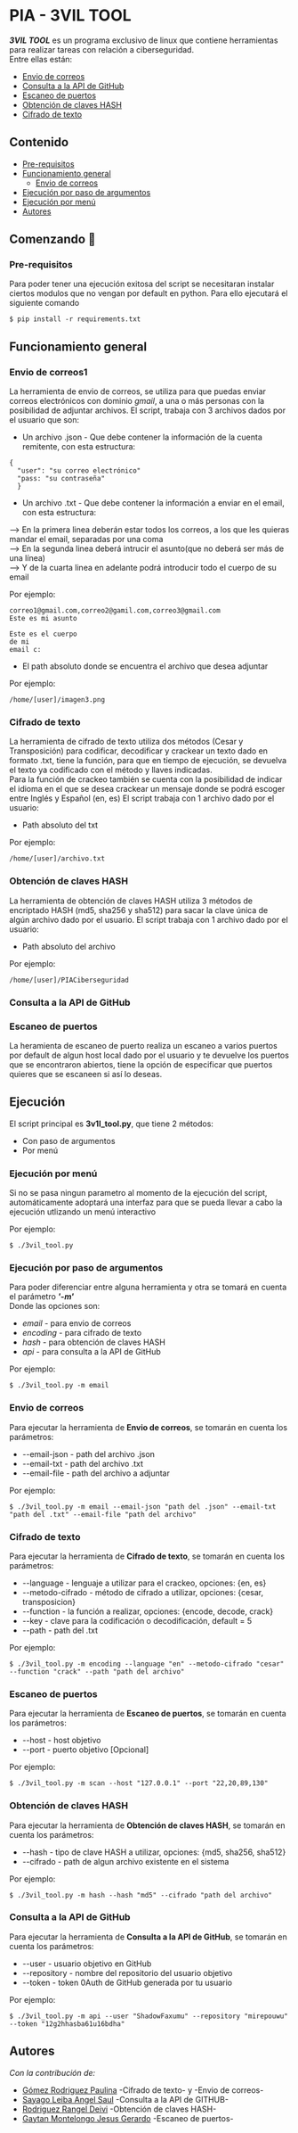 # PIA - 3VIL TOOL

**_3VIL TOOL_** es un programa exclusivo de linux que contiene herramientas para realizar tareas con relación a ciberseguridad.  
Entre ellas están:
* [Envio de correos](https://github.com/S4yago/pia-pc/blob/main/envio_de_correos.py)
* [Consulta a la API de GitHub](https://github.com/S4yago/pia-pc/blob/main/api_github.py)
* [Escaneo de puertos](https://github.com/S4yago/pia-pc/blob/main/port_scanning.py)
* [Obtención de claves HASH](https://github.com/S4yago/pia-pc/blob/main/claves_hash.py)
* [Cifrado de texto](https://github.com/S4yago/pia-pc/blob/main/cifrado_de_texto.py)


## Contenido

- [Pre-requisitos](#pre-requisitos)
- [Funcionamiento general](#funcionamiento-general) 
   - [Envio de correos](#envio-de-correos1)
- [Ejecución por paso de argumentos](#ejecución-por-paso-de-argumentos)
- [Ejecución por menú](#ejecución-por-menú)
- [Autores](#autores)

## Comenzando 🚀

### Pre-requisitos

Para poder tener una ejecución exitosa del script se necesitaran instalar ciertos modulos 
que no vengan por default en python. Para ello ejecutará el siguiente comando

```
$ pip install -r requirements.txt
```
## Funcionamiento general

### Envio de correos1

La herramienta de envio de correos, se utiliza para que puedas enviar correos electrónicos con dominio _gmail_, 
a una o más personas con la posibilidad de adjuntar archivos. El script, trabaja con 3 archivos dados por el usuario  que son:

* Un archivo .json - Que debe contener la información de la cuenta remitente, con esta estructura:

```
{
  "user": "su correo electrónico"
  "pass: "su contraseña"
  }
```

* Un archivo .txt - Que debe contener la información a enviar en el email, con esta estructura:

--> En la primera linea deberán estar todos los correos, a los que les quieras mandar el email, separadas por una coma  
--> En la segunda linea deberá intrucir el asunto(que no deberá ser más de una línea)  
--> Y de la cuarta linea en adelante podrá introducir todo el cuerpo de su email  

Por ejemplo:
```
correo1@gmail.com,correo2@gamil.com,correo3@gmail.com
Este es mi asunto

Este es el cuerpo
de mi 
email c:
```

* El path absoluto donde se encuentra el archivo que desea adjuntar

Por ejemplo:

```
/home/[user]/imagen3.png
```

### Cifrado de texto

La herramienta de cifrado de texto utiliza dos métodos (Cesar y Transposición) para codificar, decodificar y crackear un texto dado en formato .txt, tiene
la función, para que en tiempo de ejecución, se devuelva el texto ya codificado con el método y llaves indicadas.  
Para la función de crackeo también se cuenta con la posibilidad de indicar el idioma en el que se desea crackear un mensaje donde se podrá escoger entre
Inglés y Español (en, es)
El script trabaja con 1 archivo dado por el usuario:

* Path absoluto del txt

Por ejemplo:
```
/home/[user]/archivo.txt
```

### Obtención de claves HASH

La herramienta de obtención de claves HASH utiliza 3 métodos de encriptado HASH (md5, sha256 y sha512) para sacar la clave única de algún archivo dado
por el usuario.
El script trabaja con 1 archivo dado por el usuario:

* Path absoluto del archivo

Por ejemplo:

```
/home/[user]/PIACiberseguridad
```

### Consulta a la API de GitHub

### Escaneo de puertos

La heramienta de escaneo de puerto realiza un escaneo a varios puertos por default de algun host local dado por el usuario y te devuelve los puertos que
se encontraron abiertos, tiene la opción de especificar que puertos quieres que se escaneen si así lo deseas. 

## Ejecución

El script principal es **3v1l_tool.py**, que tiene 2 métodos:
* Con paso de argumentos
* Por menú

### Ejecución por menú

Si no se pasa ningun parametro al momento de la ejecución del script, automáticamente adoptará una interfaz para que se pueda llevar a cabo la ejecución
utlizando un menú interactivo

Por ejemplo:
```
$ ./3vil_tool.py 
```

### Ejecución por paso de argumentos

Para poder diferenciar entre alguna herramienta y otra se tomará en cuenta el parámetro **_'-m'_**  
Donde las opciones son: 
* _email_ - para envio de correos
* _encoding_ - para cifrado de texto
* _hash_ - para obtención de claves HASH
* _api_ - para consulta a la API de GitHub

Por ejemplo:

```
$ ./3vil_tool.py -m email
```

### Envio de correos
Para ejecutar la herramienta de **Envio de correos**, se tomarán en cuenta los parámetros:

* --email-json - path del archivo .json
* --email-txt - path del archivo .txt
* --email-file - path del archivo a adjuntar

Por ejemplo:

```
$ ./3vil_tool.py -m email --email-json "path del .json" --email-txt "path del .txt" --email-file "path del archivo"
```

### Cifrado de texto
Para ejecutar la herramienta de **Cifrado de texto**, se tomarán en cuenta los parámetros:

* --language - lenguaje a utilizar para el crackeo, opciones: {en, es}
* --metodo-cifrado - método de cifrado a utilizar, opciones: {cesar, transposicion}
* --function - la función a realizar, opciones: {encode, decode, crack}
* --key - clave para la codificación o decodificación, default = 5
* --path - path del .txt

Por ejemplo:

```
$ ./3vil_tool.py -m encoding --language "en" --metodo-cifrado "cesar" --function "crack" --path "path del archivo"
```

### Escaneo de puertos
Para ejecutar la herramienta de **Escaneo de puertos**, se tomarán en cuenta los parámetros:

* --host - host objetivo 
* --port - puerto objetivo [Opcional]

Por ejemplo: 

```
$ ./3vil_tool.py -m scan --host "127.0.0.1" --port "22,20,89,130"
```

### Obtención de claves HASH
Para ejecutar la herramienta de **Obtención de claves HASH**, se tomarán en cuenta los parámetros:

* --hash - tipo de clave HASH a utilizar, opciones: {md5, sha256, sha512}
* --cifrado - path de algun archivo existente en el sistema

Por ejemplo: 

```
$ ./3vil_tool.py -m hash --hash "md5" --cifrado "path del archivo"
```

### Consulta a la API de GitHub
Para ejecutar la herramienta de **Consulta a la API de GitHub**, se tomarán en cuenta los parámetros:

* --user - usuario objetivo en GitHub
* --repository - nombre del repositorio del usuario objetivo
* --token - token 0Auth de GitHub generada por tu usuario

Por ejemplo: 

```
$ ./3vil_tool.py -m api --user "ShadowFaxumu" --repository "mirepouwu" --token "12g2hhasba61u16bdha"
```


## Autores

_Con la contribución de:_

* [Gómez Rodriguez Paulina](https://github.com/ShadowFaxumu) -Cifrado de texto- y -Envio de correos-
* [Sayago Leiba Angel Saul](https://github.com/S4yago) -Consulta a la API de GITHUB-
* [Rodriguez Rangel Deivi](https://github.com/LicYoshio) -Obtención de claves HASH-
* [Gaytan Montelongo Jesus Gerardo](https://github.com/Moncho96) -Escaneo de puertos-
